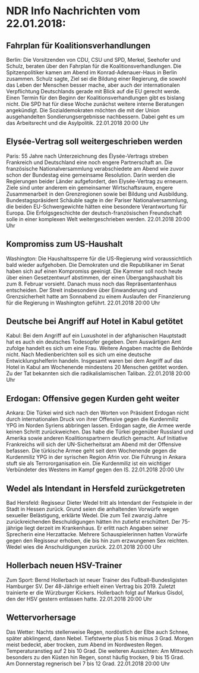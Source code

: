 # NDR Info Nachrichten vom 22.01.2018:


## Fahrplan für Koalitionsverhandlungen
Berlin: Die Vorsitzenden von CDU, CSU und SPD, Merkel, Seehofer und Schulz, beraten über den Fahrplan für die Koalitionsverhandlungen. Die Spitzenpolitiker kamen am Abend im Konrad-Adenauer-Haus in Berlin zusammen. Schulz sagte, Ziel sei die Bildung einer Regierung, die sowohl das Leben der Menschen besser mache, aber auch der internationalen Verpflichtung Deutschlands gerade mit Blick auf die EU gerecht werde. Einen Termin für den Beginn der Koalitionsverhandlungen gibt es bislang nicht. Die SPD hat für diese Woche zunächst weitere interne Beratungen angekündigt. Die Sozialdemokraten möchten die mit der Union ausgehandelten Sondierungsergebnisse nachbessern. Dabei geht es um das Arbeitsrecht und die Asylpolitik. 22.01.2018 20:00 Uhr 

## Elysée-Vertrag soll weitergeschrieben werden
Paris:	55 Jahre nach Unterzeichnung des Élysée-Vertrags streben Frankreich und Deutschland eine noch engere Partnerschaft an. Die französische Nationalversammlung verabschiedete am Abend wie zuvor schon der Bundestag eine gemeinsame Resolution. Darin werden die Regierungen beider Länder aufgefordert, den Elysée-Vertrag zu erneuern. Ziele sind unter anderem ein gemeinsamer Wirtschaftsraum, engere Zusammenarbeit in den Grenzregionen sowie bei Bildung und Ausbildung. Bundestagspräsident Schäuble sagte in der Pariser Nationalversammlung, die beiden EU-Schwergewichte hätten eine besondere Verantwortung für Europa. Die Erfolgsgeschichte der deutsch-französischen Freundschaft solle in einer komplexen Welt weitergeschrieben werden. 22.01.2018 20:00 Uhr 

## Kompromiss zum US-Haushalt
Washington: Die Haushaltssperre für die US-Regierung wird voraussichtlich bald wieder aufgehoben. Die Demokraten und die Republikaner im Senat haben sich auf einen Kompromiss geeinigt. Die Kammer soll noch heute über einen Gesetzentwurf abstimmen, der einen Übergangshaushalt bis zum 8. Februar vorsieht. Danach muss noch das Repräsentantenhaus entscheiden. Der Streit insbesondere über Einwanderung und Grenzsicherheit hatte am Sonnabend zu einem Auslaufen der Finanzierung für die Regierung in Washington geführt. 22.01.2018 20:00 Uhr 

## Deutsche bei Angriff auf Hotel in Kabul getötet
Kabul: Bei dem Angriff auf ein Luxushotel in der afghanischen Hauptstadt hat es auch ein deutsches Todesopfer gegeben. Dem Auswärtigen Amt zufolge handelt es sich um eine Frau. Weitere Angaben machte die Behörde nicht. Nach Medienberichten soll es sich um eine deutsche Entwicklungshelferin handeln. Insgesamt waren bei dem Angriff auf das Hotel in Kabul am Wochenende mindestens 20 Menschen getötet worden. Zu der Tat bekannten sich die radikalislamischen Taliban. 22.01.2018 20:00 Uhr 

## Erdogan: Offensive gegen Kurden geht weiter
Ankara: Die Türkei wird sich nach den Worten von Präsident Erdogan nicht durch internationalen Druck von ihrer Offensive gegen die Kurdenmiliz YPG im Norden Syriens abbringen lassen. Erdogan sagte, die Armee werde keinen Schritt zurückweichen. Das habe die Türkei gegenüber Russland und Amerika sowie anderen Koalitionspartnern deutlich gemacht. Auf Initiative Frankreichs will sich der UN-Sicherheitsrat am Abend mit der Offensive befassen. Die türkische Armee geht seit dem Wochenende gegen die Kurdenmiliz YPG in der syrischen Region Afrin vor. Die Führung in Ankara stuft sie als Terrororganisation ein. Die Kurdenmiliz ist ein wichtiger Verbündeter des Westens im Kampf gegen den IS. 22.01.2018 20:00 Uhr 

## Wedel als Intendant in Hersfeld zurückgetreten
Bad Hersfeld: Regisseur Dieter Wedel tritt als Intendant der Festspiele in der Stadt in Hessen zurück. Grund seien die anhaltenden Vorwürfe wegen sexueller Belästigung, erklärte Wedel. Die zum Teil zwanzig Jahre zurückreichenden Beschuldigungen hätten ihn zutiefst erschüttert. Der 75-jährige liegt derzeit im Krankenhaus. Er erlitt nach Angaben seiner Sprecherin eine Herzattacke. Mehrere Schauspielerinnen hatten Vorwürfe gegen den Regisseur erhoben, die bis hin zum erzwungenen Sex reichten. Wedel wies die Anschuldigungen zurück. 22.01.2018 20:00 Uhr 

## Hollerbach neuen HSV-Trainer
Zum Sport: Bernd Hollerbach ist neuer Trainer des Fußball-Bundesligisten Hamburger SV. Der 48-Jährige erhielt einen Vertrag bis 2019. Zuletzt trainierte er die Würzburger Kickers. Hollerbach folgt auf Markus Gisdol, den der HSV gestern entlassen hatte. 22.01.2018 20:00 Uhr 

## Wettervorhersage
Das Wetter:
Nachts stellenweise Regen, nordöstlich der Elbe auch Schnee, später abklingend, dann Nebel. Tiefstwerte plus 5 bis minus 3 Grad. Morgen meist bedeckt, aber trocken, zum Abend im Nordwesten Regen. Temperaturanstieg auf 2 bis 10 Grad. Die weiteren Aussichten: Am Mittwoch besonders zu den Küsten hin Regen, sonst häufig trocken, 9 bis 15 Grad. Am Donnerstag regnerisch bei 7 bis 12 Grad. 22.01.2018 20:00 Uhr 
